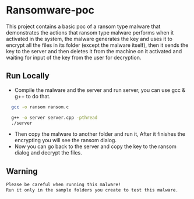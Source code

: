# Ransomware-poc

This project contains a basic poc of a ransom type malware that demonstrates
the actions that ransom type malware performs when it activated in the system,
the malware generates the key and uses it to encrypt all the files in its folder (except the malware itself),
then it sends the key to the server and then deletes it from the machine on it activated
and waiting for input of the key from the user for decryption.


## Run Locally
- Compile the malware and the server and run server, you can use gcc & g++ to do that.

```bash
  gcc -o ransom ransom.c
```
```bash
  g++ -o server server.cpp -pthread
  ./server
```

- Then copy the malware to another folder and run it, After it finishes the encrypting you will see the ransom dialog.
- Now you can go back to the server and copy the key to the ransom dialog and decrypt the files.

## Warning
```diff
Please be careful when running this malware!
Run it only in the sample folders you create to test this malware.
```
